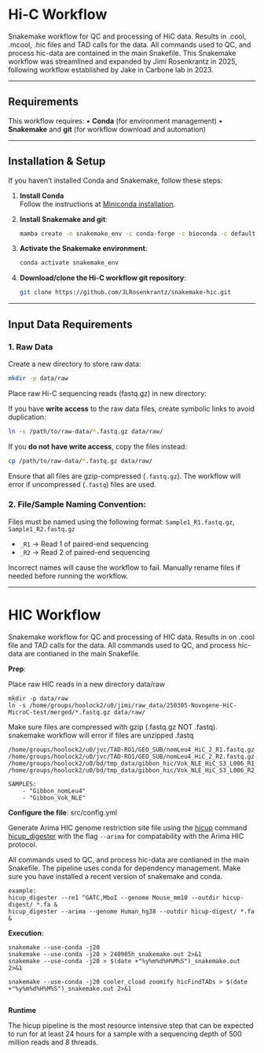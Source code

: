# Hi-C Workflow

Snakemake workflow for QC and processing of HiC data. Results in .cool, .mcool, .hic files and TAD calls for the data. All commands used to QC, and process hic-data are contained in the main Snakefile. This Snakemake workflow was streamlined and expanded by Jimi Rosenkrantz in 2025, following workflow established by Jake in Carbone lab in 2023.

---

## Requirements

This workflow requires:
•	**Conda** (for environment management)
•	**Snakemake** and **git** (for workflow download and automation)

---

## Installation & Setup

If you haven’t installed Conda and Snakemake, follow these steps:

1. **Install Conda**  
   Follow the instructions at [Miniconda installation](https://docs.conda.io/en/latest/miniconda.html).

2. **Install Snakemake and git**:
   ```bash
   mamba create -n snakemake_env -c conda-forge -c bioconda -c defaults snakemake git
   ```
   
3. **Activate the Snakemake environment**:  
   ```bash
   conda activate snakemake_env
   ```
   
4. **Download/clone the Hi-C workflow git repository**:
   ```bash
   git clone https://github.com/JLRosenkrantz/snakemake-hic.git
   ```  

---

## Input Data Requirements

### 1. Raw Data
Create a new directory to store raw data:
   ```bash
   mkdir -p data/raw
   ```

Place raw Hi-C sequencing reads (fastq.gz) in new directory:

   If you have **write access** to the raw data files, create symbolic links to avoid duplication:
   ```bash
   ln -s /path/to/raw-data/*.fastq.gz data/raw/
   ```

   If you **do not have write access**, copy the files instead:
   ```bash
   cp /path/to/raw-data/*.fastq.gz data/raw/
   ```

Ensure that all files are gzip-compressed (`.fastq.gz`). The workflow will error if uncompressed (`.fastq`) files are used.

### 2. File/Sample Naming Convention:
Files must be named using the following format: 
`Sample1_R1.fastq.gz`, `Sample1_R2.fastq.gz`
   - `_R1` → Read 1 of paired-end sequencing
   - `_R2` → Read 2 of paired-end sequencing

Incorrect names will cause the workflow to fail. Manually rename files if needed before running the workflow.

---







































# HIC Workflow

Snakemake workflow for QC and processing of HIC data. Results in on .cool file and TAD calls for the data. All commands used to QC, and process hic-data are contianed in the main Snakefile.

**Prep**:

Place raw HIC reads in a new directory data/raw

```
mkdir -p data/raw
ln -s /home/groups/hoolock2/u0/jimi/raw_data/250305-Novogene-HiC-MicroC-test/merged/*.fastq.gz data/raw/
```
Make sure files are compressed with gzip (.fastq.gz NOT .fastq). snakemake workflow will error if files are unzipped .fastq

```
/home/groups/hoolock2/u0/jvc/TAD-RO1/GEO_SUB/nomLeu4_HiC_2_R1.fastq.gz
/home/groups/hoolock2/u0/jvc/TAD-RO1/GEO_SUB/nomLeu4_HiC_2_R2.fastq.gz
/home/groups/hoolock2/u0/bd/tmp_data/gibbon_hic/Vok_NLE_HiC_S3_L006_R1_001.fastq.gz
/home/groups/hoolock2/u0/bd/tmp_data/gibbon_hic/Vok_NLE_HiC_S3_L006_R2_001.fastq.gz

SAMPLES:
    - "Gibbon_nomLeu4"
    - "Gibbon_Vok_NLE"

```


**Configure the file**: src/config.yml

Generate Arima HIC genome restriction site file using the [hicup](https://www.bioinformatics.babraham.ac.uk/projects/hicup/) command [hicup_digester](https://www.bioinformatics.babraham.ac.uk/projects/hicup/) with the flag `--arima` for compatability with the Arima HIC protocol.

All commands used to QC, and process hic-data are contianed in the main Snakefile. The pipeline uses conda for dependency management. Make sure you have installed a recent version of snakemake and conda.
```
example:
hicup_digester --re1 ^GATC,MboI --genome Mouse_mm10 --outdir hicup-digest/ *.fa &
hicup_digester --arima --genome Human_hg38 --outdir hicup-digest/ *.fa &
```

**Execution**:

```
snakemake --use-conda -j20
snakemake --use-conda -j20 > 240905h_snakemake.out 2>&1
snakemake --use-conda -j20 > $(date +"%y%m%d%H%M%S")_snakemake.out 2>&1

snakemake --use-conda -j20 cooler_cload zoomify hicFindTADs > $(date +"%y%m%d%H%M%S")_snakemake.out 2>&1


```

**Runtime**

The hicup pipeline is the most resource intensive step that can be expected to run for at least 24 hours for a sample with a sequencing depth of 500 million reads and 8 threads.










